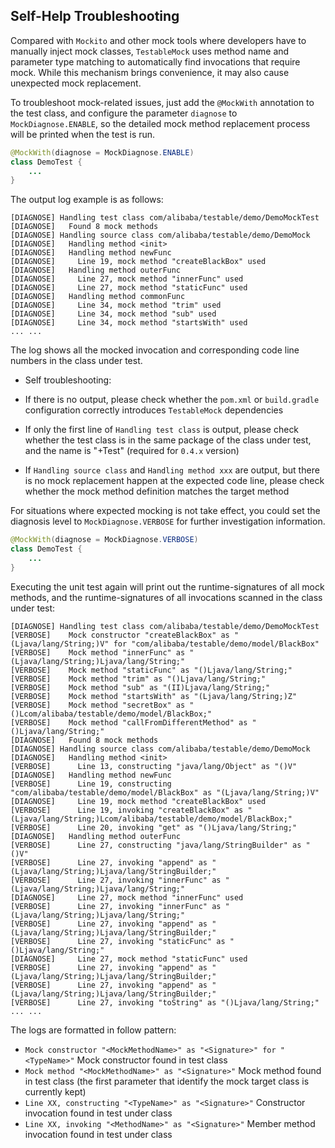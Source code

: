Self-Help Troubleshooting
---

Compared with `Mockito` and other mock tools where developers have to manually inject mock classes, `TestableMock` uses method name and parameter type matching to automatically find invocations that require mock. While this mechanism brings convenience, it may also cause unexpected mock replacement.

To troubleshoot mock-related issues, just add the `@MockWith` annotation to the test class, and configure the parameter `diagnose` to `MockDiagnose.ENABLE`, so the detailed mock method replacement process will be printed when the test is run.

```java
@MockWith(diagnose = MockDiagnose.ENABLE)
class DemoTest {
    ...
}
```

The output log example is as follows:

```text
[DIAGNOSE] Handling test class com/alibaba/testable/demo/DemoMockTest
[DIAGNOSE]   Found 8 mock methods
[DIAGNOSE] Handling source class com/alibaba/testable/demo/DemoMock
[DIAGNOSE]   Handling method <init>
[DIAGNOSE]   Handling method newFunc
[DIAGNOSE]     Line 19, mock method "createBlackBox" used
[DIAGNOSE]   Handling method outerFunc
[DIAGNOSE]     Line 27, mock method "innerFunc" used
[DIAGNOSE]     Line 27, mock method "staticFunc" used
[DIAGNOSE]   Handling method commonFunc
[DIAGNOSE]     Line 34, mock method "trim" used
[DIAGNOSE]     Line 34, mock method "sub" used
[DIAGNOSE]     Line 34, mock method "startsWith" used
... ...
```

The log shows all the mocked invocation and corresponding code line numbers in the class under test.

- Self troubleshooting:

- If there is no output, please check whether the `pom.xml` or `build.gradle` configuration correctly introduces `TestableMock` dependencies
- If only the first line of `Handling test class` is output, please check whether the test class is in the same package of the class under test, and the name is "<ClassUnderTest>+Test" (required for `0.4.x` version)
- If `Handling source class` and `Handling method xxx` are output, but there is no mock replacement happen at the expected code line, please check whether the mock method definition matches the target method

For situations where expected mocking is not take effect, you could set the diagnosis level to `MockDiagnose.VERBOSE` for further investigation information.

```java
@MockWith(diagnose = MockDiagnose.VERBOSE)
class DemoTest {
    ...
}
```

Executing the unit test again will print out the runtime-signatures of all mock methods, and the runtime-signatures of all invocations scanned in the class under test:

```text
[DIAGNOSE] Handling test class com/alibaba/testable/demo/DemoMockTest
[VERBOSE]    Mock constructor "createBlackBox" as "(Ljava/lang/String;)V" for "com/alibaba/testable/demo/model/BlackBox"
[VERBOSE]    Mock method "innerFunc" as "(Ljava/lang/String;)Ljava/lang/String;"
[VERBOSE]    Mock method "staticFunc" as "()Ljava/lang/String;"
[VERBOSE]    Mock method "trim" as "()Ljava/lang/String;"
[VERBOSE]    Mock method "sub" as "(II)Ljava/lang/String;"
[VERBOSE]    Mock method "startsWith" as "(Ljava/lang/String;)Z"
[VERBOSE]    Mock method "secretBox" as "()Lcom/alibaba/testable/demo/model/BlackBox;"
[VERBOSE]    Mock method "callFromDifferentMethod" as "()Ljava/lang/String;"
[DIAGNOSE]   Found 8 mock methods
[DIAGNOSE] Handling source class com/alibaba/testable/demo/DemoMock
[DIAGNOSE]   Handling method <init>
[VERBOSE]      Line 13, constructing "java/lang/Object" as "()V"
[DIAGNOSE]   Handling method newFunc
[VERBOSE]      Line 19, constructing "com/alibaba/testable/demo/model/BlackBox" as "(Ljava/lang/String;)V"
[DIAGNOSE]     Line 19, mock method "createBlackBox" used
[VERBOSE]      Line 19, invoking "createBlackBox" as "(Ljava/lang/String;)Lcom/alibaba/testable/demo/model/BlackBox;"
[VERBOSE]      Line 20, invoking "get" as "()Ljava/lang/String;"
[DIAGNOSE]   Handling method outerFunc
[VERBOSE]      Line 27, constructing "java/lang/StringBuilder" as "()V"
[VERBOSE]      Line 27, invoking "append" as "(Ljava/lang/String;)Ljava/lang/StringBuilder;"
[VERBOSE]      Line 27, invoking "innerFunc" as "(Ljava/lang/String;)Ljava/lang/String;"
[DIAGNOSE]     Line 27, mock method "innerFunc" used
[VERBOSE]      Line 27, invoking "innerFunc" as "(Ljava/lang/String;)Ljava/lang/String;"
[VERBOSE]      Line 27, invoking "append" as "(Ljava/lang/String;)Ljava/lang/StringBuilder;"
[VERBOSE]      Line 27, invoking "staticFunc" as "()Ljava/lang/String;"
[DIAGNOSE]     Line 27, mock method "staticFunc" used
[VERBOSE]      Line 27, invoking "append" as "(Ljava/lang/String;)Ljava/lang/StringBuilder;"
[VERBOSE]      Line 27, invoking "append" as "(Ljava/lang/String;)Ljava/lang/StringBuilder;"
[VERBOSE]      Line 27, invoking "toString" as "()Ljava/lang/String;"
... ...
```

The logs are formatted in follow pattern:

- `Mock constructor "<MockMethodName>" as "<Signature>" for "<TypeName>"` Mock constructor found in test class
- `Mock method "<MockMethodName>" as "<Signature>"` Mock method found in test class (the first parameter that identify the mock target class is currently kept)
- `Line XX, constructing "<TypeName>" as "<Signature>"` Constructor invocation found in test under class
- `Line XX, invoking "<MethodName>" as "<Signature>"` Member method invocation found in test under class
